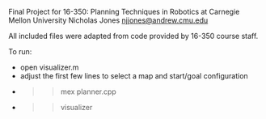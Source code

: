 Final Project for 16-350: Planning Techniques in Robotics at Carnegie Mellon University
Nicholas Jones
njjones@andrew.cmu.edu

All included files were adapted from code provided by 16-350 course staff.

To run:
- open visualizer.m
- adjust the first few lines to select a map and start/goal configuration
- >> mex planner.cpp
- >> visualizer

